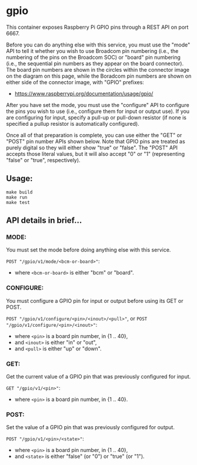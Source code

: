 # gpio

This container exposes Raspberry Pi GPIO pins through a REST API on port 6667.

Before you can do anything else with this service, you must use the "mode" API to tell it whether you wish to use Broadcom pin numbering (i.e., the numbering of the pins on the Broadcom SOC) or "board" pin numbering (i.e., the sequential pin numbers as they appear on the board connector). The board pin numbers are shown in the circles within the connector image on the diagram on this page, while the Boradcom pin numbers are shown on either side of the connector image, with "GPIO" prefixes:

 *  https://www.raspberrypi.org/documentation/usage/gpio/

After you have set the mode, you must use the "configure" API to configure the pins you wish to use (i.e., configure them for input or output use). If you are configuring for input, specify a pull-up or pull-down resistor (if none is specified a pullup resistor is automatically configured).

Once all of that preparation is complete, you can use either the "GET" or "POST" pin number APIs shown below. Note that GPIO pins are treated as purely digital so they will either show "true" or "false". The "POST" API accepts those literal values, but it will also accept "0" or "1" (representing "false" or "true", respectively).

## Usage:

```
make build
make run
make test
```

## API details in brief...

### MODE:

You must set the mode before doing anything else with this service.

`POST "/gpio/v1/mode/<bcm-or-board>"`:
 - where `<bcm-or-board>` is either "bcm" or "board".

### CONFIGURE:

You must configure a GPIO pin for input or output before using its GET or POST.

`POST "/gpio/v1/configure/<pin>/<inout>/<pull>"`, or
`POST "/gpio/v1/configure/<pin>/<inout>"`:
 - where `<pin>` is a board pin number, in {1 .. 40},
 - and `<inout>` is either "in" or "out",
 - and `<pull>` is either "up" or "down".

### GET:

Get the current value of a GPIO pin that was previously configured for input.

`GET "/gpio/v1/<pin>"`:
 - where `<pin>` is a board pin number, in {1 .. 40}.

### POST:

Set the value of a GPIO pin that was previously configured for output.

`POST "/gpio/v1/<pin>/<state>"`:
 - where `<pin>` is a board pin number, in {1 .. 40},
 - and `<state>` is either "false" (or "0") or "true" (or "1").


